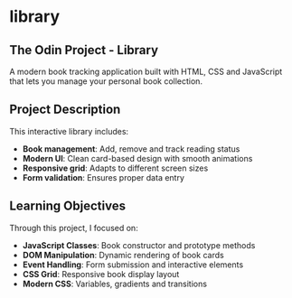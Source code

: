# library

## The Odin Project - Library

A modern book tracking application built with HTML, CSS and JavaScript that lets you manage your personal book collection.

## Project Description
This interactive library includes:
- **Book management**: Add, remove and track reading status
- **Modern UI**: Clean card-based design with smooth animations
- **Responsive grid**: Adapts to different screen sizes
- **Form validation**: Ensures proper data entry

## Learning Objectives
Through this project, I focused on:
- **JavaScript Classes**: Book constructor and prototype methods
- **DOM Manipulation**: Dynamic rendering of book cards
- **Event Handling**: Form submission and interactive elements
- **CSS Grid**: Responsive book display layout
- **Modern CSS**: Variables, gradients and transitions